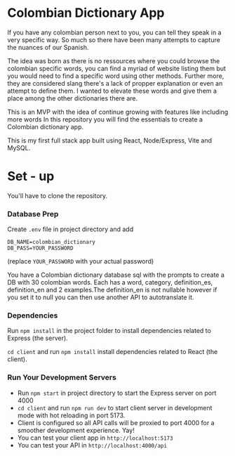 # Colombian Dictionary App

If you have any colombian person next to you, you can tell they speak in a very specific way. So much so there have been many attempts to capture the nuances of our Spanish.

The idea was born as there is no ressources where you could browse the colombian specific words, you can find a myriad of website listing them but you would need to find a specific word using other methods. Further more, they are considered slang there's a lack of propper explanation or even an attempt to define them. I wanted to elevate these words and give them a place among the other dictionaries there are.

This is an MVP with the idea of continue growing with features like including more words
In this repository you will find the essentials to create a Colombian dictionary app.

This is my first full stack app built using React, Node/Express, Vite and MySQL.

# Set - up

You'll have to clone the repository.

### Database Prep

Create `.env` file in project directory and add

```
DB_NAME=colombian_dictionary
DB_PASS=YOUR_PASSWORD
```

(replace `YOUR_PASSWORD` with your actual password)

You have a Colombian dictionary database sql with the prompts to create a DB with 30 colombian words. Each has a word, category, definition_es, definition_en and 2 examples.The definition_en is not nullable however if you set it to null you can then use another API to autotranslate it.

### Dependencies

Run `npm install` in the project folder to install dependencies related to Express (the server).

`cd client` and run `npm install` install dependencies related to React (the client).

### Run Your Development Servers

- Run `npm start` in project directory to start the Express server on port 4000
- `cd client` and run `npm run dev` to start client server in development mode with hot reloading in port 5173.
- Client is configured so all API calls will be proxied to port 4000 for a smoother development experience. Yay!
- You can test your client app in `http://localhost:5173`
- You can test your API in `http://localhost:4000/api`
